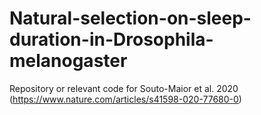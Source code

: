 # Natural-selection-on-sleep-duration-in-Drosophila-melanogaster
Repository or relevant code for Souto-Maior et al. 2020 (https://www.nature.com/articles/s41598-020-77680-0)
